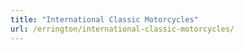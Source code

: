 ```yaml
---
title: "International Classic Motorcycles"
url: /errington/international-classic-motorcycles/
---
```

